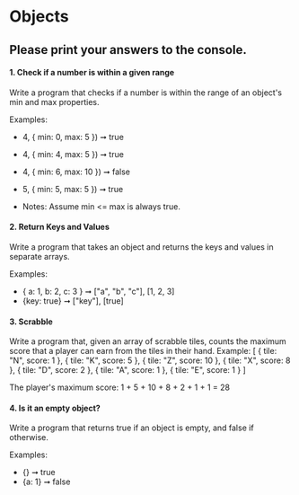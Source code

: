 # Objects 

## Please print your answers to the console.

#### 1. Check if a number is within a given range
Write a program that checks if a number is within the range of an object's min and max properties. 

Examples: 
* 4, { min: 0, max: 5 }) ➞ true 
* 4, { min: 4, max: 5 }) ➞ true
* 4, { min: 6, max: 10 }) ➞ false
* 5, { min: 5, max: 5 }) ➞ true

* Notes: Assume min <= max is always true. 

#### 2. Return Keys and Values
Write a program that takes an object and returns the keys and values in separate arrays. 

Examples: 
* { a: 1, b: 2, c: 3 } ➞ ["a", "b", "c"], [1, 2, 3]
* {key: true} ➞ ["key"], [true]

#### 3. Scrabble 
Write a program that, given an array of scrabble tiles, counts the maximum score that a player can earn from the tiles in their hand. 
Example: 
[
  { tile: "N", score: 1 },
  { tile: "K", score: 5 },
  { tile: "Z", score: 10 },
  { tile: "X", score: 8 },
  { tile: "D", score: 2 },
  { tile: "A", score: 1 },
  { tile: "E", score: 1 }
]

The player's maximum score: 1 + 5 + 10 + 8 + 2 + 1 + 1 = 28

#### 4. Is it an empty object? 
Write a program that returns true if an object is empty, and false if otherwise. 

Examples: 
* {} ➞ true
* {a: 1} ➞ false

